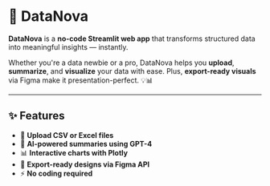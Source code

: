 # 🎉 **DataNova**

**DataNova** is a **no-code Streamlit web app** that transforms structured data into meaningful insights — instantly.

Whether you're a data newbie or a pro, DataNova helps you **upload**, **summarize**, and **visualize** your data with ease. Plus, **export-ready visuals** via Figma make it presentation-perfect. 💡📊

---

## ✨ **Features**

- 📁 **Upload CSV or Excel files**  
- 🤖 **AI-powered summaries using GPT-4**  
- 📊 **Interactive charts with Plotly**  
- 🎨 **Export-ready designs via Figma API**  
- ⚡ **No coding required**

